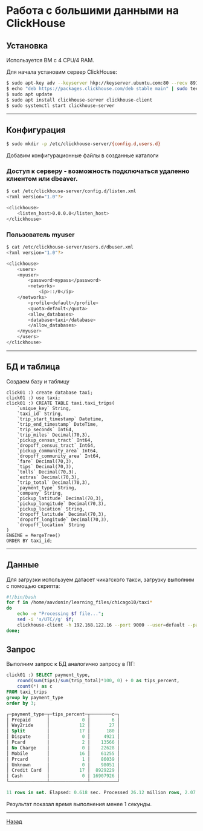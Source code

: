# Работа с большими данными на ClickHouse

## Установка 
Используется ВМ с 4 CPU/4 RAM.

Для начала установим сервер ClickHouse:

```bash
$ sudo apt-key adv --keyserver hkp://keyserver.ubuntu.com:80 --recv 8919F6BD2B48D754
$ echo "deb https://packages.clickhouse.com/deb stable main" | sudo tee -a /etc/apt/sources.list.d/clickhouse.list
$ sudo apt update 
$ sudo apt install clickhouse-server clickhouse-client
$ sudo systemctl start clickhouse-server
```
***

## Конфигурация

```bash
$ sudo mkdir -p /etc/clickhouse-server/{config.d,users.d}
```

Добавим конфигурационные файлы в созданные каталоги

### Доступ к серверу - возможность подключаться удаленно клиентом или dbeaver.

```bash
$ cat /etc/clickhouse-server/config.d/listen.xml 
<?xml version="1.0"?>

<clickhouse>
    <listen_host>0.0.0.0</listen_host>
</clickhouse>
```

### Пользователь myuser

```bash
$ cat /etc/clickhouse-server/users.d/dbuser.xml
<?xml version="1.0"?>

<clickhouse>
    <users>
    <myuser>
        <password>mypass</password>
        <networks>
            <ip>::/0</ip>
    </networks>
        <profile>default</profile>
        <quota>default</quota>
        <allow_databases>
	    <database>taxi</database>
        </allow_databases>
    </myuser>
    </users>
</clickhouse>
```
***

## БД и таблица

Создаем базу и таблицу

```text
click01 :) create database taxi;
click01 :) use taxi;
click01 :) CREATE TABLE taxi.taxi_trips(
    `unique_key` String,
    `taxi_id` String,
    `trip_start_timestamp` Datetime,
    `trip_end_timestamp` DateTime,
    `trip_seconds` Int64,
    `trip_miles` Decimal(70,3),
    `pickup_census_tract` Int64,
    `dropoff_census_tract` Int64,
    `pickup_community_area` Int64,
    `dropoff_community_area` Int64,
    `fare` Decimal(70,3),
    `tips` Decimal(70,3),
    `tolls` Decimal(70,3),
    `extras` Decimal(70,3),
    `trip_total` Decimal(70,3),
    `payment_type` String,
    `company` String,
    `pickup_latitude` Decimal(70,3),
    `pickup_longitude` Decimal(70,3),
    `pickup_location` String,
    `dropoff_latitude` Decimal(70,3),
    `dropoff_longitude` Decimal(70,3),
    `dropoff_location` String
)
ENGINE = MergeTree()
ORDER BY taxi_id;
```
***

## Данные

Для загрузки используем датасет чикагского такси, загрузку выполним с помощью скрипта:

```bash
#!/bin/bash
for f in /home/aavdonin/learning_files/chicago10/taxi*
do
	echo -e "Processing $f file...";
    sed -i 's/UTC//g' $f;
	clickhouse-client -h 192.168.122.16 --port 9000 --user=default --password 123456 -d taxi -q "INSERT INTO taxi_trips FORMAT CSVWithNames" <  $f;
done;
```

## Запрос

Выполним запрос к БД аналогично запросу в ПГ:

```sql
click01 :) SELECT payment_type, 
    round(sum(tips)/sum(trip_total)*100, 0) + 0 as tips_percent, 
    count(*) as c
FROM taxi_trips
group by payment_type
order by 3;

┌─payment_type─┬─tips_percent─┬────────c─┐
│ Prepaid      │            0 │        6 │
│ Way2ride     │           12 │       27 │
│ Split        │           17 │      180 │
│ Dispute      │            0 │     4921 │
│ Pcard        │            2 │    13566 │
│ No Charge    │            0 │    22628 │
│ Mobile       │           16 │    61255 │
│ Prcard       │            1 │    86039 │
│ Unknown      │            0 │    98051 │
│ Credit Card  │           17 │  8929229 │
│ Cash         │            0 │ 16907926 │
└──────────────┴──────────────┴──────────┘

11 rows in set. Elapsed: 0.618 sec. Processed 26.12 million rows, 2.07 GB (42.24 million rows/s., 3.35 GB/s.)
```

Результат показал время выполнения  менее 1 секунды.

***
[Назад](README.md)